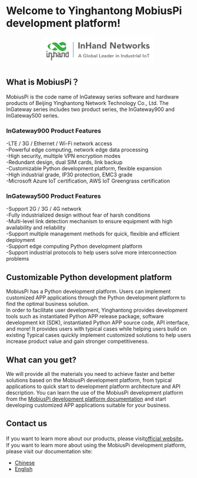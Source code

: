 # **Welcome to Yinghantong MobiusPi development platform!**
<center><p>

![](images/2020-01-06-16-46-51.png)
</p></center>

## **What is MobiusPi？**
MobiusPi is the code name of InGateway series software and hardware products of Beijing Yinghantong Network Technology Co., Ltd. The InGateway series includes two product series, the InGateway900 and InGateway500 series.  <br/>
### InGateway900 Product Features
-LTE / 3G / Ethernet / Wi-Fi network access  <br/>
-Powerful edge computing, network edge data processing  <br/>
-High security, multiple VPN encryption modes  <br/>
-Redundant design, dual SIM cards, link backup  <br/>
-Customizable Python development platform, flexible expansion  <br/>
-High industrial grade, IP30 protection, EMC3 grade  <br/>
-Microsoft Azure IoT certification, AWS IoT Greengrass certification
### InGateway500 Product Features
-Support 2G / 3G / 4G network  <br/>
-Fully industrialized design without fear of harsh conditions  <br/>
-Multi-level link detection mechanism to ensure equipment with high availability and reliability  <br/>
-Support multiple management methods for quick, flexible and efficient deployment  <br/>
-Support edge computing Python development platform  <br/>
-Support industrial protocols to help users solve more interconnection problems
## **Customizable Python development platform**
MobiusPi has a Python development platform. Users can implement customized APP applications through the Python development platform to find the optimal business solution.  <br/>
In order to facilitate user development, Yinghantong provides development tools such as instantiated Python APP release package, software development kit (SDK), instantiated Python APP source code,  API interface, and more! It provides users with typical cases while helping users build on existing Typical cases quickly implement customized solutions to help users increase product value and gain stronger competitiveness.
## **What can you get?**
We will provide all the materials you need to achieve faster and better solutions based on the MobiusPi development platform, from typical applications to quick start to development platform architecture and API description. You can learn the use of the MobiusPi development platform from the [MobiusPi development platform documentation](https://ingateway-development-docs.readthedocs.io/zh_CN/latest/index.html) and start developing customized APP applications suitable for your business.
## **Contact us**
If you want to learn more about our products, please visit[official website](https://www.inhand.com.cn/)。  <br/>
If you want to learn more about using the MobiusPi development platform, please visit our documentation site:
- [Chinese](https://ingateway-development-docs.readthedocs.io/zh_CN/latest/index.html)
- [English](https://ingateway-development-docs-en.readthedocs.io/en/latest/)
